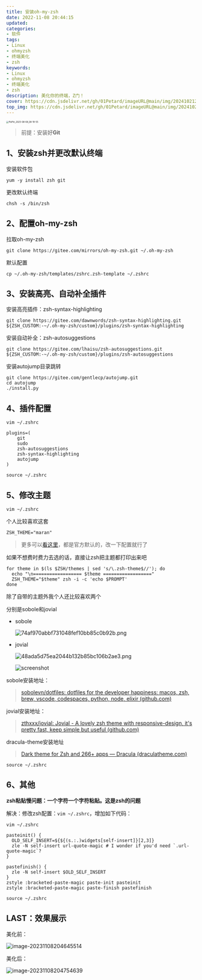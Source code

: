 ```yaml
---
title: 安装oh-my-zsh
date: 2022-11-08 20:44:15
updated:
categories: 
- 软件
tags: 
- Linux
- ohmyzsh
- 终端美化
- zsh
keywords:
- Linux
- ohmyzsh
- 终端美化
- zsh
description: 美化你的终端，Z门！
cover: https://cdn.jsdelivr.net/gh/01Petard/imageURL@main/img/202410212210367.png
top_img: https://cdn.jsdelivr.net/gh/01Petard/imageURL@main/img/202410212210587.png
---
```


<img src="https://cdn.jsdelivr.net/gh/01Petard/imageURL@main/img/202508081908369.png" alt="PixPin_2025-08-08_08-19-55" style="zoom:40%;" />

> 前提：安装好**Git**

## 1、安装zsh并更改默认终端

安装软件包

```shell
yum -y install zsh git
```

更改默认终端

```shell
chsh -s /bin/zsh
```

## 2、配置oh-my-zsh

拉取oh-my-zsh

```shell
git clone https://gitee.com/mirrors/oh-my-zsh.git ~/.oh-my-zsh
```

默认配置

```shell
cp ~/.oh-my-zsh/templates/zshrc.zsh-template ~/.zshrc
```

## 3、安装高亮、自动补全插件

安装高亮插件：zsh-syntax-highlighting

```shell
git clone https://gitee.com/dawnwords/zsh-syntax-highlighting.git ${ZSH_CUSTOM:-~/.oh-my-zsh/custom}/plugins/zsh-syntax-highlighting
```

安装自动补全：zsh-autosuggestions

```shell
git clone https://gitee.com/lhaisu/zsh-autosuggestions.git ${ZSH_CUSTOM:-~/.oh-my-zsh/custom}/plugins/zsh-autosuggestions

```

安装autojump目录跳转

```shell
git clone https://gitee.com/gentlecp/autojump.git
cd autojump
./install.py
```

## 4、插件配置

```shell
vim ~/.zshrc
```

```shell
plugins=(
	git
	sudo
	zsh-autosuggestions
	zsh-syntax-highlighting
	autojump
)
```

```shell
source ~/.zshrc
```

## 5、修改主题 

```shell
vim ~/.zshrc
```

个人比较喜欢这套

```shell
ZSH_THEME="maran"
```

> 更多可以[看这里](https://github.com/ohmyzsh/ohmyzsh/wiki/themes)，都是官方默认的，改一下配置就行了  

如果不想费时费力去选的话，直接让zsh把主题都打印出来吧

```shell
for theme in $(ls $ZSH/themes | sed 's/\.zsh-theme$//'); do
  echo "\n================== $theme =================="
  ZSH_THEME="$theme" zsh -i -c 'echo $PROMPT'
done
```

除了自带的主题外我个人还比较喜欢两个

分别是sobole和jovial

- sobole 

  ![74af970abbf731048fef10bb85c0b92b.png](https://cdn.jsdelivr.net/gh/01Petard/imageURL@main/img/202506051846403.png)

- jovial

  ![48ada5d75ea2044b132b85bc106b2ae3.png](https://cdn.jsdelivr.net/gh/01Petard/imageURL@main/img/202506051846481.png)

  ![screenshot](https://cdn.jsdelivr.net/gh/01Petard/imageURL@main/img/202506051846405.png)

sobole安装地址：

> [sobolevn/dotfiles: dotfiles for the developer happiness: macos, zsh, brew, vscode, codespaces, python, node, elixir (github.com)](https://github.com/sobolevn/dotfiles)

jovial安装地址：

> [zthxxx/jovial: Jovial - A lovely zsh theme with responsive-design, it's pretty fast, keep simple but useful (github.com)](https://github.com/zthxxx/jovial)

dracula-theme安装地址

> [Dark theme for Zsh and 266+ apps — Dracula (draculatheme.com)](https://draculatheme.com/zsh)

```shell
source ~/.zshrc
```

## 6、其他

**zsh粘贴慢问题：一个字符一个字符粘贴。这是zsh的问题**

解决：修改zsh配置：`vim ~/.zshrc`，增加如下代码：

```shell
vim ~/.zshrc
```

```
pasteinit() {
  OLD_SELF_INSERT=${${(s.:.)widgets[self-insert]}[2,3]}
  zle -N self-insert url-quote-magic # I wonder if you'd need `.url-quote-magic`?
}

pastefinish() {
  zle -N self-insert $OLD_SELF_INSERT
}
zstyle :bracketed-paste-magic paste-init pasteinit
zstyle :bracketed-paste-magic paste-finish pastefinish
```

```shell
source ~/.zshrc
```

## LAST：效果展示

美化前：

![image-20231108204645514](https://cdn.jsdelivr.net/gh/01Petard/imageURL@main/img/image-20231108204645514.png)

美化后：

![image-20231108204754639](https://cdn.jsdelivr.net/gh/01Petard/imageURL@main/img/image-20231108204754639.png)
